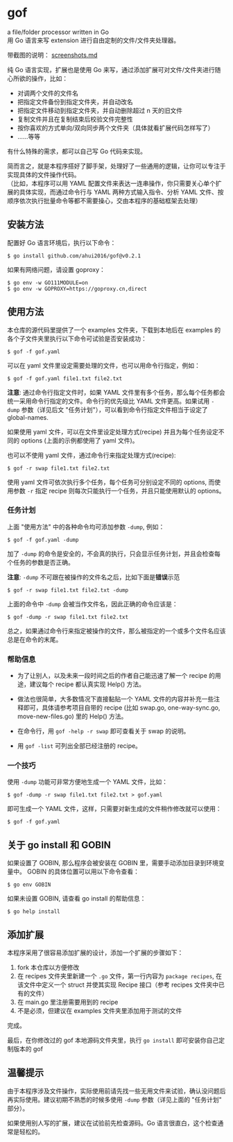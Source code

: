# gof

a file/folder processor written in Go  
用 Go 语言来写 extension 进行自由定制的文件/文件夹处理器。

带截图的说明： [screenshots.md](screenshots.md)

纯 Go 语言实现，扩展也是使用 Go 来写，通过添加扩展可对文件/文件夹进行随心所欲的操作，比如：

- 对调两个文件的文件名
- 把指定文件备份到指定文件夹，并自动改名
- 把指定文件移动到指定文件夹，并自动删除超过 n 天的旧文件
- 复制文件并且在复制结束后校验文件完整性
- 按你喜欢的方式单向/双向同步两个文件夹（具体就看扩展代码怎样写了）
- ……等等

有什么特殊的需求，都可以自己写 Go 代码来实现。

简而言之，就是本程序搭好了脚手架，处理好了一些通用的逻辑，让你可以专注于实现具体的文件操作代码。  
（比如，本程序可以用 YAML 配置文件来表达一连串操作，你只需要关心单个扩展的具体实现，而通过命令行与 YAML 两种方式输入指令、分析 YAML 文件、按顺序依次执行批量命令等都不需要操心，交由本程序的基础框架去处理）

## 安装方法

配置好 Go 语言环境后，执行以下命令：

```
$ go install github.com/ahui2016/gof@v0.2.1
```

如果有网络问题，请设置 goproxy：

```
$ go env -w GO111MODULE=on
$ go env -w GOPROXY=https://goproxy.cn,direct
```

## 使用方法

本仓库的源代码里提供了一个 examples 文件夹，下载到本地后在 examples 的各个子文件夹里执行以下命令可试验是否安装成功：

```
$ gof -f gof.yaml
```

可以在 yaml 文件里设定需要处理的文件，也可以用命令行指定，例如：

```
$ gof -f gof.yaml file1.txt file2.txt
```

**注意**: 通过命令行指定文件时，如果 YAML 文件里有多个任务，那么每个任务都会统一采用命令行指定的文件。命令行的优先级比 YAML 文件更高。如果试用 `-dump` 参数（详见后文 "任务计划"），可以看到命令行指定文件相当于设定了 global-names.

如果使用 yaml 文件，可以在文件里设定处理方式(recipe) 并且为每个任务设定不同的 options (上面的示例都使用了 yaml 文件)。

也可以不使用 yaml 文件，通过命令行来指定处理方式(recipe):

```
$ gof -r swap file1.txt file2.txt
```

使用 yaml 文件可依次执行多个任务，每个任务可分别设定不同的 options, 而使用参数 `-r` 指定 recipe 则每次只能执行一个任务，并且只能使用默认的 options。

### 任务计划

上面 "使用方法" 中的各种命令均可添加参数 `-dump`, 例如：

```
$ gof -f gof.yaml -dump
```

加了 `-dump` 的命令是安全的，不会真的执行，只会显示任务计划，并且会检查每个任务的参数是否正确。

**注意**: `-dump` 不可跟在被操作的文件名之后，比如下面是**错误**示范

```
$ gof -r swap file1.txt file2.txt -dump
```

上面的命令中 `-dump` 会被当作文件名，因此正确的命令应该是：

```
$ gof -dump -r swap file1.txt file2.txt
```

总之，如果通过命令行来指定被操作的文件，那么被指定的一个或多个文件名应该总是在命令的末尾。

### 帮助信息

- 为了让别人，以及未来一段时间之后的作者自己能迅速了解一个 recipe 的用途，建议每个 recipe 都认真实现 Help() 方法。

- 做法也很简单，大多数情况下直接黏贴一个 YAML 文件的内容并补充一些注释即可，具体请参考项目自带的 recipe (比如 swap.go, one-way-sync.go, move-new-files.go) 里的 Help() 方法。

- 在命令行，用 `gof -help -r swap` 即可查看关于 swap 的说明。

- 用 `gof -list` 可列出全部已经注册的 recipe。

### 一个技巧

使用 `-dump` 功能可非常方便地生成一个 YAML 文件，比如：

```
$ gof -dump -r swap file1.txt file2.txt > gof.yaml
```

即可生成一个 YAML 文件，这样，只需要对新生成的文件稍作修改就可以使用：

```
$ gof -f gof.yaml
```

## 关于 go install 和 GOBIN

如果设置了 GOBIN, 那么程序会被安装在 GOBIN 里，需要手动添加目录到环境变量中。
GOBIN 的具体位置可以用以下命令查看：

```
$ go env GOBIN
```

如果未设置 GOBIN, 请查看 go install 的帮助信息：

```
$ go help install
```

## 添加扩展

本程序采用了很容易添加扩展的设计，添加一个扩展的步骤如下：

1. fork 本仓库以方便修改
2. 在 recipes 文件夹里新建一个 `.go` 文件，第一行内容为 `package recipes`, 在该文件中定义一个 struct 并使其实现 Recipe 接口（参考 recipes 文件夹中已有的文件）
3. 在 main.go 里注册需要用到的 recipe
4. 不是必须，但建议在 examples 文件夹里添加用于测试的文件

完成。

最后，在你修改过的 gof 本地源码文件夹里，执行 `go install` 即可安装你自己定制版本的 gof

## 温馨提示

由于本程序涉及文件操作，实际使用前请先找一些无用文件来试验，确认没问题后再实际使用。建议初期不熟悉的时候多使用 `-dump` 参数（详见上面的 "任务计划" 部分）。

如果使用别人写的扩展，建议在试验前先检查源码。Go 语言很直白，这个检查通常是轻松的。
